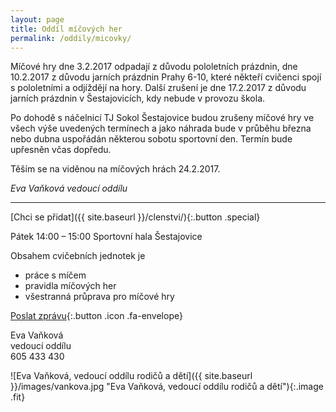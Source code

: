 ```yaml
---
layout: page
title: Oddíl míčových her
permalink: /oddily/micovky/
---
```


Míčové hry dne 3.2.2017 odpadají z důvodu pololetních prázdnin, dne 10.2.2017 z důvodu jarních prázdnin Prahy 6-10, které někteří cvičenci spojí s pololetními a odjíždějí na hory. Další zrušení je dne 17.2.2017 z důvodu jarních prázdnin v Šestajovicích, kdy nebude v provozu škola.

Po dohodě s náčelnicí TJ Sokol Šestajovice budou zrušeny míčové hry ve všech výše uvedených termínech a jako náhrada bude v průběhu března nebo dubna uspořádán některou sobotu sportovní den. Termín bude upřesněn včas dopředu.

Těším se na viděnou na míčových hrách 24.2.2017.

_Eva Vaňková_
_vedoucí oddílu_

---

[Chci se přidat]({{ site.baseurl }}/clenstvi/){:.button .special}

Pátek 14:00 – 15:00
Sportovní hala Šestajovice

Obsahem cvičebních jednotek je

* práce s míčem
* pravidla míčových her
* všestranná průprava pro míčové hry

[Poslat zprávu](#f){:.button .icon .fa-envelope}

Eva Vaňková  
vedoucí oddílu  
605 433 430

![Eva Vaňková, vedoucí oddílu rodičů a dětí]({{ site.baseurl }}/images/vankova.jpg "Eva Vaňková, vedoucí oddílu rodičů a dětí"){:.image .fit}

